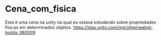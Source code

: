 # Cena_com_fisica
 Esta é uma cena na unity na qual eu estava estudando sobre propriedades físicas em determinados objetos.
 https://play.unity.com/mg/other/webgl-builds-380009

